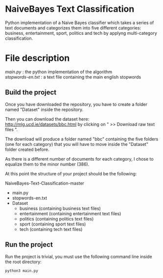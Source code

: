 # NaiveBayes Text Classification

Python implementation of a Naive Bayes classifier which takes a series of text documents and categorizes them into five different categories: business, entertainment, sport, politics and tech by applyng multi-category classification.

# File description

*main.py* : the python implementation of the algorithm\
*stopwords-en.txt* : a text file containing the main english stopwords

## Build the project

Once you have downloaded the repository, you have to create a folder named "Dataset" inside the repository.

Then you can download the dataset here: http://mlg.ucd.ie/datasets/bbc.html by clicking on " >> Download raw text files ".

The download will produce a folder named "bbc" containing the five folders (one for each category) that you will have to move inside the "Dataset" folder created before.

As there is a different number of documents for each category, I chose to equalize them to the minor number (386).

At this point the structure of your project should be the following:

NaiveBayes-Text-Classification-master
 - main.py
 - stopwords-en.txt
 - Dataset
   - business (containing business text files)
   - entertainment (containing entertainment text files)
   - politics (containing politics text files)
   - sport (containing sport text files)
   - tech (containing tech text files)

## Run the project

Run the project is trivial, you must use the following command line inside the root directory:

```
python3 main.py

```



